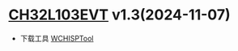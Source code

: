 ﻿# [CH32L103EVT](https://www.wch.cn/downloads/CH32L103EVT_ZIP.html) v1.3(2024-11-07)

* 下载工具 [WCHISPTool](https://www.wch.cn/downloads/WCHISPTool_Setup_exe.html)

